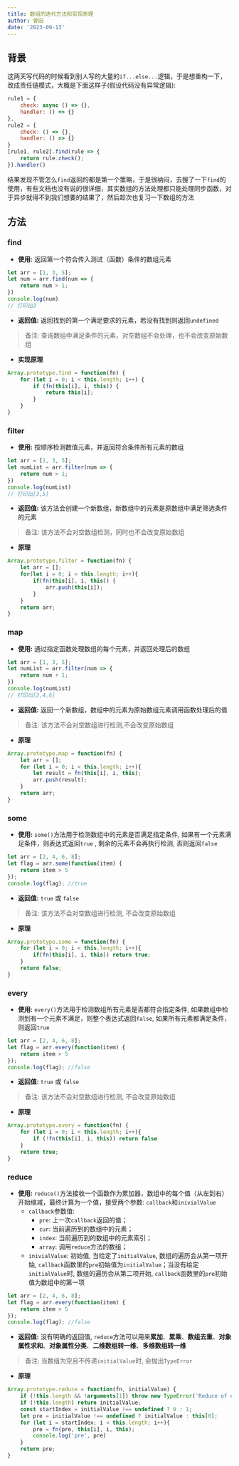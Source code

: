 ```yaml
---
title: 数组的迭代方法和实现原理
author: 曾田
date: '2023-09-13'
---
```

## 背景
这两天写代码的时候看到别人写的大量的`if...else...`逻辑，于是想重构一下，改成责任链模式，大概是下面这样子(假设代码没有异常逻辑):
```js
rule1 = {
    check: async () => {},
    handler: () => {}
},
rule2 = {
    check: () => {},
    handler: () => {}
} 
[rule1, rule2].find(rule => {
    return rule.check();
}).handler()
```
结果发现不管怎么`find`返回的都是第一个策略，于是很纳闷，去搜了一下`find`的使用，有些文档也没有说的很详细，其实数组的方法处理都只能处理同步函数，对于异步就得不到我们想要的结果了，然后趁次也复习一下数组的方法

## 方法
### find
- **使用:** 返回第一个符合传入测试（函数）条件的数组元素
```js
let arr = [1, 3, 5];
let num = arr.find(num => {
    return num > 1;
})
console.log(num)
// 打印出3
```
- **返回值:** 返回找到的第一个满足要求的元素，若没有找到则返回`undefined`
> 备注: 查询数组中满足条件的元素，对空数组不会处理，也不会改变原始数组
- **实现原理**
```js
Array.prototype.find = function(fn) {
    for (let i = 0; i < this.length; i++) {
        if (fn(this[i], i, this)) {
            return this[i];
        }
    }
}
```
### filter
- **使用:** 按顺序检测数值元素，并返回符合条件所有元素的数组
```js
let arr = [1, 3, 5];
let numList = arr.filter(num => {
    return num > 1;
})
console.log(numList)
// 打印出[3,5]
```
- **返回值:** 该方法会创建一个新数组，新数组中的元素是原数组中满足筛选条件的元素
> 备注: 该方法不会对空数组检测，同时也不会改变原始数组
- **原理**
```js
Array.prototype.filter = function(fn) {
    let arr = [];
    for(let i = 0; i < this.length; i++){
        if(fn(this[i], i, this)) {
            arr.push(this[i]);
        }
    }
    return arr;
}
```

### map
- **使用:** 通过指定函数处理数组的每个元素，并返回处理后的数组
```js
let arr = [1, 3, 5];
let numList = arr.filter(num => {
    return num + 1;
})
console.log(numList)
// 打印出[2,4,6]
```
- **返回值:** 返回一个新数组，数组中的元素为原始数组元素调用函数处理后的值
> 备注: 该方法不会对空数组进行检测,不会改变原始数组
- **原理**
```js
Array.prototype.map = function(fn) {
    let arr = [];
    for (let i = 0; i < this.length; i++){
        let result = fn(this[i], i, this);
        arr.push(result);
    }
    return arr;
}
```

### some
- **使用:** `some()`方法用于检测数组中的元素是否满足指定条件, 如果有一个元素满足条件，则表达式返回`true` , 剩余的元素不会再执行检测, 否则返回`false`
```js
let arr = [2, 4, 6, 8];
let flag = arr.some(function(item) {
    return item > 5
});
console.log(flag); //true
```
- **返回值:** `true` 或 `false`
> 备注: 该方法不会对空数组进行检测, 不会改变原始数组
- **原理**
```js
Array.prototype.some = function(fn) {
    for (let i = 0; i < this.length; i++){
        if(fn(this[i], i, this)) return true;
    }
    return false;
}
```

### every
- **使用:** `every()`方法用于检测数组所有元素是否都符合指定条件, 如果数组中检测到有一个元素不满足，则整个表达式返回`false`, 如果所有元素都满足条件，则返回`true`
```js
let arr = [2, 4, 6, 8];
let flag = arr.every(function(item) {
    return item > 5
});
console.log(flag); //false
```
- **返回值:** `true` 或 `false`
> 备注: 该方法不会对空数组进行检测, 不会改变原始数组
- **原理**
```js
Array.prototype.every = function(fn) {
    for (let i = 0; i < this.length; i++){
        if (!fn(this[i], i, this)) return false
    }
    return true;
}
```

### reduce
- **使用:** `reduce()`方法接收一个函数作为累加器，数组中的每个值（从左到右）开始缩减，最终计算为一个值，接受两个参数: `callback`和`inivialValue`
    - `callback`参数值:
        - `pre`: 上一次`callback`返回的值；
        - `cur`: 当前遍历到的数组中的元素；
        - `index`: 当前遍历到的数组中的元素索引；
        - `array`: 调用`reduce`方法的数组；
    - `inivialValue`: 初始值, 当给定了`initialValue`, 数组的遍历会从第一项开始, `callback`函数里的`pre`初始值为`initialValue`；当没有给定`initialValue`时, 数组的遍历会从第二项开始, `callback`函数里的`pre`初始值为数组中的第一项

    
```js
let arr = [2, 4, 6, 8];
let flag = arr.every(function(item) {
    return item > 5
});
console.log(flag); //false
```
- **返回值:** 没有明确的返回值, `reduce`方法可以用来**累加**、**累乘**、**数组去重**、**对象属性求和**、**对象属性分类**、**二维数组转一维**、**多维数组转一维**
> 备注: 当数组为空且不传递`initialValue`时, 会抛出`TypeError`
- **原理**
```js
Array.prototype.reduce = function(fn, initialValue) {
    if (!this.length && !arguments[1]) throw new TypeError('Reduce of empty array with no initial value');
    if (!this.length) return initialValue;
    const startIndex = initialValue !== undefined ? 0 : 1;
    let pre = initialValue !== undefined ? initialValue : this[0];
    for (let i = startIndex; i < this.length; i++){
        pre = fn(pre, this[i], i, this);
        console.log('pre', pre)
    }
    return pre;
}
```

